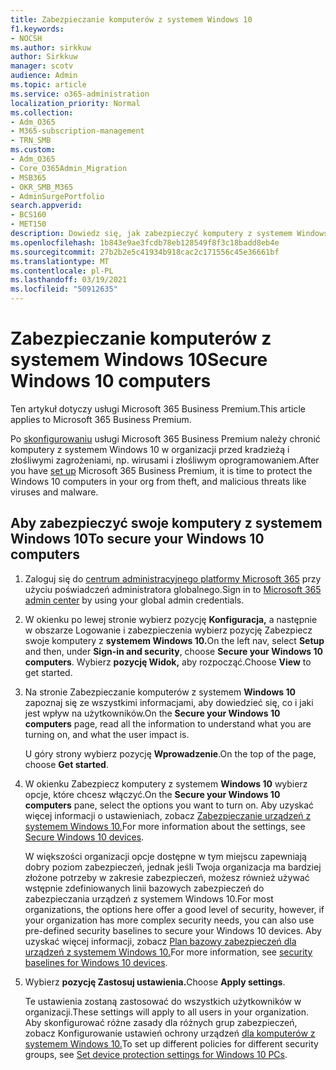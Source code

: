```yaml
---
title: Zabezpieczanie komputerów z systemem Windows 10
f1.keywords:
- NOCSH
ms.author: sirkkuw
author: Sirkkuw
manager: scotv
audience: Admin
ms.topic: article
ms.service: o365-administration
localization_priority: Normal
ms.collection:
- Adm_O365
- M365-subscription-management
- TRN_SMB
ms.custom:
- Adm_O365
- Core_O365Admin_Migration
- MSB365
- OKR_SMB_M365
- AdminSurgePortfolio
search.appverid:
- BCS160
- MET150
description: Dowiedz się, jak zabezpieczyć komputery z systemem Windows 10 po skonfigurowaniu platformy Microsoft 365 Business Premium.
ms.openlocfilehash: 1b843e9ae3fcdb78eb128549f8f3c18badd8eb4e
ms.sourcegitcommit: 27b2b2e5c41934b918cac2c171556c45e36661bf
ms.translationtype: MT
ms.contentlocale: pl-PL
ms.lasthandoff: 03/19/2021
ms.locfileid: "50912635"
---
```

# <a name="secure-windows-10-computers"></a><span data-ttu-id="14a9f-103">Zabezpieczanie komputerów z systemem Windows 10</span><span class="sxs-lookup"><span data-stu-id="14a9f-103">Secure Windows 10 computers</span></span>

<span data-ttu-id="14a9f-104">Ten artykuł dotyczy usługi Microsoft 365 Business Premium.</span><span class="sxs-lookup"><span data-stu-id="14a9f-104">This article applies to Microsoft 365 Business Premium.</span></span>

<span data-ttu-id="14a9f-105">Po [skonfigurowaniu](set-up.md) usługi Microsoft 365 Business Premium należy chronić komputery z systemem Windows 10 w organizacji przed kradzieżą i złośliwymi zagrożeniami, np. wirusami i złośliwym oprogramowaniem.</span><span class="sxs-lookup"><span data-stu-id="14a9f-105">After you have [set up](set-up.md) Microsoft 365 Business Premium, it is time to protect the Windows 10 computers in your org from theft, and malicious threats like viruses and malware.</span></span>

## <a name="to-secure-your-windows-10-computers"></a><span data-ttu-id="14a9f-106">Aby zabezpieczyć swoje komputery z systemem Windows 10</span><span class="sxs-lookup"><span data-stu-id="14a9f-106">To secure your Windows 10 computers</span></span>

1. <span data-ttu-id="14a9f-107">Zaloguj się do [centrum administracyjnego platformy Microsoft 365](https://admin.microsoft.com) przy użyciu poświadczeń administratora globalnego.</span><span class="sxs-lookup"><span data-stu-id="14a9f-107">Sign in to [Microsoft 365 admin center](https://admin.microsoft.com) by using your global admin credentials.</span></span> 
2. <span data-ttu-id="14a9f-108">W okienku po lewej stronie wybierz pozycję **Konfiguracja,** a następnie w obszarze Logowanie i zabezpieczenia wybierz pozycję Zabezpiecz swoje komputery z **systemem Windows 10.**</span><span class="sxs-lookup"><span data-stu-id="14a9f-108">On the left nav, select **Setup** and then, under **Sign-in and security**, choose **Secure your Windows 10 computers**.</span></span> <span data-ttu-id="14a9f-109">Wybierz **pozycję Widok,** aby rozpocząć.</span><span class="sxs-lookup"><span data-stu-id="14a9f-109">Choose **View** to get started.</span></span>
3. <span data-ttu-id="14a9f-110">Na stronie Zabezpieczanie komputerów z systemem **Windows 10** zapoznaj się ze wszystkimi informacjami, aby dowiedzieć się, co i jaki jest wpływ na użytkowników.</span><span class="sxs-lookup"><span data-stu-id="14a9f-110">On the **Secure your Windows 10 computers** page, read all the information to understand what you are turning on, and what the user impact is.</span></span>

    <span data-ttu-id="14a9f-111">U góry strony wybierz pozycję **Wprowadzenie**.</span><span class="sxs-lookup"><span data-stu-id="14a9f-111">On the top of the page, choose **Get started**.</span></span>

4. <span data-ttu-id="14a9f-112">W okienku Zabezpiecz komputery z systemem **Windows 10** wybierz opcje, które chcesz włączyć.</span><span class="sxs-lookup"><span data-stu-id="14a9f-112">On the **Secure your Windows 10 computers** pane, select the options you want to turn on.</span></span> <span data-ttu-id="14a9f-113">Aby uzyskać więcej informacji o ustawieniach, zobacz [Zabezpieczanie urządzeń z systemem Windows 10.](secure-windows-10-devices.md)</span><span class="sxs-lookup"><span data-stu-id="14a9f-113">For more information about the settings, see [Secure Windows 10 devices](secure-windows-10-devices.md).</span></span> 
    
    <span data-ttu-id="14a9f-114">W większości organizacji opcje dostępne w tym miejscu zapewniają dobry poziom zabezpieczeń, jednak jeśli Twoja organizacja ma bardziej złożone potrzeby w zakresie zabezpieczeń, możesz również używać wstępnie zdefiniowanych linii bazowych zabezpieczeń do zabezpieczania urządzeń z systemem Windows 10.</span><span class="sxs-lookup"><span data-stu-id="14a9f-114">For most organizations, the options here offer a good level of security, however, if your organization has more complex security needs, you can also use pre-defined security baselines to secure  your Windows 10 devices.</span></span> <span data-ttu-id="14a9f-115">Aby uzyskać więcej informacji, zobacz [Plan bazowy zabezpieczeń dla urządzeń z systemem Windows 10.](/mem/intune/protect/security-baselines)</span><span class="sxs-lookup"><span data-stu-id="14a9f-115">For more information, see [security baselines for Windows 10 devices](/mem/intune/protect/security-baselines).</span></span>   

1. <span data-ttu-id="14a9f-116">Wybierz **pozycję Zastosuj ustawienia.**</span><span class="sxs-lookup"><span data-stu-id="14a9f-116">Choose **Apply settings**.</span></span>

    <span data-ttu-id="14a9f-117">Te ustawienia zostaną zastosować do wszystkich użytkowników w organizacji.</span><span class="sxs-lookup"><span data-stu-id="14a9f-117">These settings will apply to all users in your organization.</span></span> <span data-ttu-id="14a9f-118">Aby skonfigurować różne zasady dla różnych grup zabezpieczeń, zobacz Konfigurowanie ustawień ochrony urządzeń [dla komputerów z systemem Windows 10.](protection-settings-for-windows-10-pcs.md)</span><span class="sxs-lookup"><span data-stu-id="14a9f-118">To set up different policies for different security groups, see [Set device protection settings for Windows 10 PCs](protection-settings-for-windows-10-pcs.md).</span></span>
